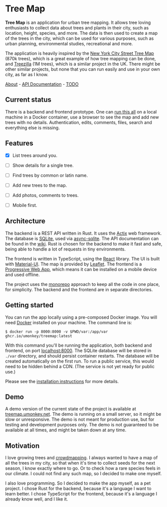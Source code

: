 # Tree Map

**Tree Map** is an application for urban tree mapping.  It allows tree loving enthusiasts to collect data about trees and plants in their city, such as location, height, species, and more.  The data is then used to create a map of the trees in the city, which can be used for various purposes, such as urban planning, environmental studies, recreational and more.

The application is heavily inspired by the [New York City Street Tree Map](https://tree-map.nycgovparks.org/) (870k trees), which is a great example of how tree mapping can be done, and [Treezilla](https://www.treezilla.org/) (1M trees), which is a similar project in the UK.  There might be other similar projects, but none that you can run easily and use in your own city, as far as I know.

[About](https://github.com/umonkey/treemap/wiki/Home) - [API Documentation](https://github.com/umonkey/treemap/wiki/API) - [TODO](https://github.com/umonkey/treemap/wiki/TODO)


## Current status

There is a backend and frontend prototype.  One can [run this all](https://github.com/umonkey/treemap/wiki/Installation#running-with-docker) on a local machine in a Docker container, use a browser to see the map and add new trees with no details.  Authentication, edits, comments, files, search and everything else is missing.


## Features

- [x] List trees around you.
- [ ] Show details for a single tree.
- [ ] Find trees by common or latin name.
- [ ] Add new trees to the map.
- [ ] Add photos, comments to trees.
- [ ] Mobile first.


## Architecture

The backend is a REST API written in Rust.  It uses the [Actix](https://actix.rs/) web framework.  The database is [SQLite](https://www.sqlite.org/), used via [async-sqlite](https://docs.rs/async-sqlite/latest/async_sqlite/).  The API documentation can be found in the [wiki](https://github.com/umonkey/treemap/wiki/API).  Rust is chosen for the backend to make it fast and safe, being able to handle a lot of requests in tiny environments.

The frontend is written in TypeScript, using the [React](https://reactjs.org/) library.  The UI is built with [Material-UI](https://material-ui.com/).  The map is provided by [Leaflet](https://leafletjs.com/).  The frontend is a [Progressive Web App](https://web.dev/progressive-web-apps/), which means it can be installed on a mobile device and used offline.

The project uses the [monorepo](https://en.wikipedia.org/wiki/Monorepo) approach to keep all the code in one place, for simplicity.  The backend and the frontend are in separate directories.


## Getting started

You can run the app locally using a pre-composed Docker image.  You will need [Docker](https://www.docker.com/) installed on your machine.  The command line is:

```
$ docker run -p 8000:8000 -v $PWD/var:/app/var ghcr.io/umonkey/treemap:latest
```

With this command you'll be running the application, both backend and frontend, on port [localhost:8000](http://localhost:8000/).  The SQLite database will be stored in `./var` directory, and should persist container restarts.  The database will be created automatically on the first run.  To run a public service, this would need to be hidden behind a CDN.  (The service is not yet ready for public use.)

Please see the [installation instructions](https://github.com/umonkey/treemap/wiki/Installation) for more details.


## Demo

A demo version of the current state of the project is available at [treemap.umonkey.net](https://treemap.umonkey.net/).  The demo is running on a small server, so it might be slow or unresponsive.  The demo is not meant for production use, but for testing and development purposes only.  The demo is not guaranteed to be available at all times, and might be taken down at any time.


## Motivation

I love growing trees and [crowdmapping](https://en.wikipedia.org/wiki/Crowdmapping).  I always wanted to have a map of all the trees in my city, so that when it's time to collect seeds for the next season, I know exactly where to go.  Or to check how a rare species feels in our climate.  I could not find any such map, so I decided to make one myself.

I also love programming.  So I decided to make the app myself, as a pet project.  I chose Rust for the backend, because it's a language I want to learn better.  I chose TypeScript for the frontend, because it's a language I already know well, and I like it.
